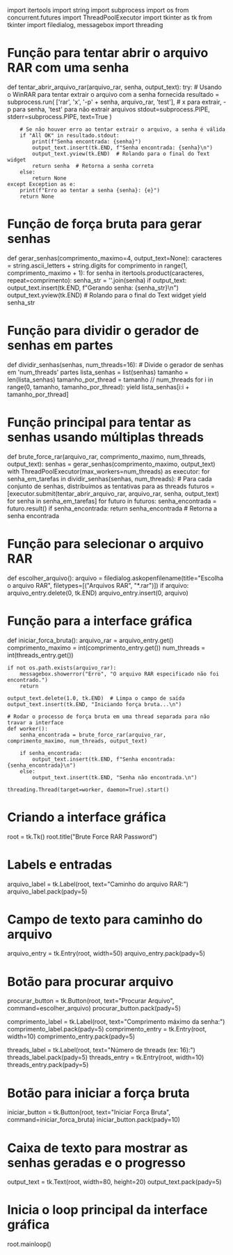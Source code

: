 import itertools
import string
import subprocess
import os
from concurrent.futures import ThreadPoolExecutor
import tkinter as tk
from tkinter import filedialog, messagebox
import threading

# Função para tentar abrir o arquivo RAR com uma senha
def tentar_abrir_arquivo_rar(arquivo_rar, senha, output_text):
    try:
        # Usando o WinRAR para tentar extrair o arquivo com a senha fornecida
        resultado = subprocess.run(
            ['rar', 'x', '-p' + senha, arquivo_rar, 'test'],  # x para extrair, -p para senha, 'test' para não extrair arquivos
            stdout=subprocess.PIPE,
            stderr=subprocess.PIPE,
            text=True
        )
        
        # Se não houver erro ao tentar extrair o arquivo, a senha é válida
        if "All OK" in resultado.stdout:
            print(f"Senha encontrada: {senha}")
            output_text.insert(tk.END, f"Senha encontrada: {senha}\n")
            output_text.yview(tk.END)  # Rolando para o final do Text widget
            return senha  # Retorna a senha correta
        else:
            return None
    except Exception as e:
        print(f"Erro ao tentar a senha {senha}: {e}")
        return None

# Função de força bruta para gerar senhas
def gerar_senhas(comprimento_maximo=4, output_text=None):
    caracteres = string.ascii_letters + string.digits
    for comprimento in range(1, comprimento_maximo + 1):
        for senha in itertools.product(caracteres, repeat=comprimento):
            senha_str = ''.join(senha)
            if output_text:
                output_text.insert(tk.END, f"Gerando senha: {senha_str}\n")
                output_text.yview(tk.END)  # Rolando para o final do Text widget
            yield senha_str

# Função para dividir o gerador de senhas em partes
def dividir_senhas(senhas, num_threads=16):
    # Divide o gerador de senhas em 'num_threads' partes
    lista_senhas = list(senhas)
    tamanho = len(lista_senhas)
    tamanho_por_thread = tamanho // num_threads
    for i in range(0, tamanho, tamanho_por_thread):
        yield lista_senhas[i:i + tamanho_por_thread]

# Função principal para tentar as senhas usando múltiplas threads
def brute_force_rar(arquivo_rar, comprimento_maximo, num_threads, output_text):
    senhas = gerar_senhas(comprimento_maximo, output_text)
    with ThreadPoolExecutor(max_workers=num_threads) as executor:
        for senha_em_tarefas in dividir_senhas(senhas, num_threads):
            # Para cada conjunto de senhas, distribuímos as tentativas para as threads
            futuros = [executor.submit(tentar_abrir_arquivo_rar, arquivo_rar, senha, output_text) for senha in senha_em_tarefas]
            for futuro in futuros:
                senha_encontrada = futuro.result()
                if senha_encontrada:
                    return senha_encontrada  # Retorna a senha encontrada

# Função para selecionar o arquivo RAR
def escolher_arquivo():
    arquivo = filedialog.askopenfilename(title="Escolha o arquivo RAR", filetypes=[("Arquivos RAR", "*.rar")])
    if arquivo:
        arquivo_entry.delete(0, tk.END)
        arquivo_entry.insert(0, arquivo)

# Função para a interface gráfica
def iniciar_forca_bruta():
    arquivo_rar = arquivo_entry.get()
    comprimento_maximo = int(comprimento_entry.get())
    num_threads = int(threads_entry.get())
    
    if not os.path.exists(arquivo_rar):
        messagebox.showerror("Erro", "O arquivo RAR especificado não foi encontrado.")
        return
    
    output_text.delete(1.0, tk.END)  # Limpa o campo de saída
    output_text.insert(tk.END, "Iniciando força bruta...\n")

    # Rodar o processo de força bruta em uma thread separada para não travar a interface
    def worker():
        senha_encontrada = brute_force_rar(arquivo_rar, comprimento_maximo, num_threads, output_text)

        if senha_encontrada:
            output_text.insert(tk.END, f"Senha encontrada: {senha_encontrada}\n")
        else:
            output_text.insert(tk.END, "Senha não encontrada.\n")

    threading.Thread(target=worker, daemon=True).start()

# Criando a interface gráfica
root = tk.Tk()
root.title("Brute Force RAR Password")

# Labels e entradas
arquivo_label = tk.Label(root, text="Caminho do arquivo RAR:")
arquivo_label.pack(pady=5)

# Campo de texto para caminho do arquivo
arquivo_entry = tk.Entry(root, width=50)
arquivo_entry.pack(pady=5)

# Botão para procurar arquivo
procurar_button = tk.Button(root, text="Procurar Arquivo", command=escolher_arquivo)
procurar_button.pack(pady=5)

comprimento_label = tk.Label(root, text="Comprimento máximo da senha:")
comprimento_label.pack(pady=5)
comprimento_entry = tk.Entry(root, width=10)
comprimento_entry.pack(pady=5)

threads_label = tk.Label(root, text="Número de threads (ex: 16):")
threads_label.pack(pady=5)
threads_entry = tk.Entry(root, width=10)
threads_entry.pack(pady=5)

# Botão para iniciar a força bruta
iniciar_button = tk.Button(root, text="Iniciar Força Bruta", command=iniciar_forca_bruta)
iniciar_button.pack(pady=10)

# Caixa de texto para mostrar as senhas geradas e o progresso
output_text = tk.Text(root, width=80, height=20)
output_text.pack(pady=5)

# Inicia o loop principal da interface gráfica
root.mainloop()

